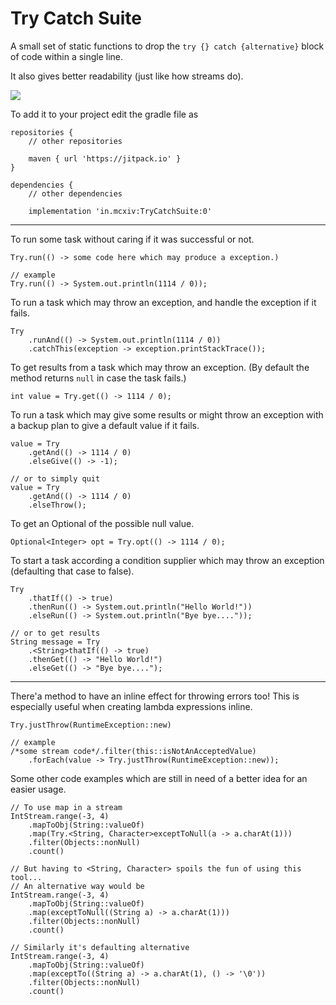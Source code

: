 # Try Catch Suite

A small set of static functions to drop the `try {} catch {alternative}` block of code within a single line.

It also gives better readability (just like how streams do).

[![](https://img.shields.io/discord/872811194170347520?color=%237289da&logoColor=%23424549)](https://discord.gg/Ar6Zuj2m82)

To add it to your project edit the gradle file as
```
repositories {
    // other repositories
    
    maven { url 'https://jitpack.io' }
}

dependencies {
    // other dependencies
    
    implementation 'in.mcxiv:TryCatchSuite:0'
```

---

To run some task without caring if it was successful or not.

```
Try.run(() -> some code here which may produce a exception.)

// example
Try.run(() -> System.out.println(1114 / 0));
```

To run a task which may throw an exception, and handle the exception if it fails.

```
Try
    .runAnd(() -> System.out.println(1114 / 0))
    .catchThis(exception -> exception.printStackTrace());
```

To get results from a task which may throw an exception.
(By default the method returns `null` in case the task fails.)

```
int value = Try.get(() -> 1114 / 0);
```

To run a task which may give some results or might throw an exception with a backup plan to give a default value if it
fails.

```
value = Try
    .getAnd(() -> 1114 / 0)
    .elseGive(() -> -1);
    
// or to simply quit
value = Try
    .getAnd(() -> 1114 / 0)
    .elseThrow();
```

To get an Optional of the possible null value.

```
Optional<Integer> opt = Try.opt(() -> 1114 / 0);
```

To start a task according a condition supplier which may throw an exception (defaulting that case to false).

```
Try
    .thatIf(() -> true)
    .thenRun(() -> System.out.println("Hello World!"))
    .elseRun(() -> System.out.println("Bye bye...."));
    
// or to get results
String message = Try
    .<String>thatIf(() -> true)
    .thenGet(() -> "Hello World!")
    .elseGet(() -> "Bye bye....");
```

---

There'a method to have an inline effect for throwing errors too!
This is especially useful when creating lambda expressions inline.

```
Try.justThrow(RuntimeException::new)

// example
/*some stream code*/.filter(this::isNotAnAcceptedValue)
    .forEach(value -> Try.justThrow(RuntimeException::new));
```

Some other code examples which are still in need of a better idea for an easier usage.

```
// To use map in a stream 
IntStream.range(-3, 4)
    .mapToObj(String::valueOf)
    .map(Try.<String, Character>exceptToNull(a -> a.charAt(1)))
    .filter(Objects::nonNull)
    .count()

// But having to <String, Character> spoils the fun of using this tool...
// An alternative way would be
IntStream.range(-3, 4)
    .mapToObj(String::valueOf)
    .map(exceptToNull((String a) -> a.charAt(1)))
    .filter(Objects::nonNull)
    .count()
    
// Similarly it's defaulting alternative
IntStream.range(-3, 4)
    .mapToObj(String::valueOf)
    .map(exceptTo((String a) -> a.charAt(1), () -> '\0'))
    .filter(Objects::nonNull)
    .count()
```
